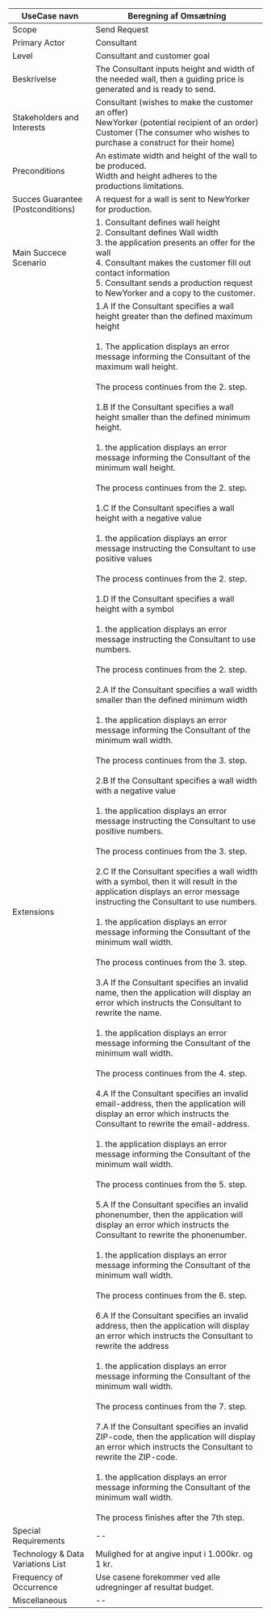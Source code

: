 
UseCase navn | Beregning af Omsætning | 
-------------| -------------------------------| 
Scope        | Send Request
Primary Actor| Consultant
Level        | Consultant and customer goal
Beskrivelse  | The Consultant inputs height and width of the needed wall, then a guiding price is generated and is ready to send.
Stakeholders and Interests | Consultant (wishes to make the customer an offer)<br>NewYorker (potential recipient of an order)<br>Customer (The consumer who wishes to purchase a construct for their home)
Preconditions | An estimate width and height of the wall to be produced. <br> Width and height adheres to the productions limitations.
Succes Guarantee<br>(Postconditions) | A request for a wall is sent to NewYorker for production.
Main Succece Scenario |  1. Consultant defines wall height<br> 2. Consultant defines Wall width <br> 3. the application presents an offer for the wall<br> 4. Consultant makes the customer fill out contact information <br> 5. Consultant sends a production request to NewYorker and a copy to the customer.
Extensions | 1.A If the Consultant specifies a wall height greater than the defined maximum height<br><br> 1. The application displays an error message informing the Consultant of the maximum wall height.<br><br> The process continues from the 2. step.<br><br> 1.B If the Consultant specifies a wall height smaller than the defined minimum height.<br><br> 1. the application displays an error message informing the Consultant of the minimum wall height.<br><br> The process continues from the 2. step.<br><br> 1.C If the Consultant specifies a wall height with a negative value<br><br> 1. the application displays an error message instructing the Consultant to use positive values <br><br> The process continues from the 2. step.<br><br> 1.D If the Consultant specifies a wall height with a symbol<br><br> 1. the application displays an error message instructing the Consultant to use numbers.<br><br> The process continues from the 2. step.<br><br>2.A If the Consultant specifies a wall width smaller than the defined minimum width<br><br> 1. the application displays an error message informing the Consultant of the minimum wall width.<br><br> The process continues from the 3. step.<br><br>2.B If the Consultant specifies a wall width with a negative value<br><br> 1. the application displays an error message instructing the Consultant to use positive numbers.<br><br> The process continues from the 3. step.<br><br>2.C If the Consultant specifies a wall width with a symbol, then it will result in the application displays an error message instructing the Consultant to use numbers.<br><br> 1. the application displays an error message informing the Consultant of the minimum wall width.<br><br> The process continues from the 3. step.<br><br> 3.A If the Consultant specifies an invalid name, then the application will display an error which instructs the Consultant to rewrite the name.<br><br> 1. the application displays an error message informing the Consultant of the minimum wall width.<br><br> The process continues from the 4. step.<br><br> 4.A If the Consultant specifies an invalid email-address, then the application will display an error which instructs the Consultant to rewrite the email-address.<br><br> 1. the application displays an error message informing the Consultant of the minimum wall width.<br><br> The process continues from the 5. step.<br><br> 5.A If the Consultant specifies an invalid phonenumber, then the application will display an error which instructs the Consultant to rewrite the phonenumber.<br><br> 1. the application displays an error message informing the Consultant of the minimum wall width.<br><br> The process continues from the 6. step.<br><br> 6.A If the Consultant specifies an invalid address, then the application will display an error which instructs the Consultant to rewrite the address<br><br> 1. the application displays an error message informing the Consultant of the minimum wall width.<br><br> The process continues from the 7. step.<br><br> 7.A If the Consultant specifies an invalid ZIP-code, then the application will display an error which instructs the Consultant to rewrite the ZIP-code. <br><br>1. the application displays an error message informing the Consultant of the minimum wall width.<br><br> The process finishes after the 7th step.
Special Requirements | --
Technology & Data Variations List | Mulighed for at angive input i 1.000kr. og 1 kr.
Frequency of Occurrence | Use casene forekommer ved alle udregninger af resultat budget.
Miscellaneous | -- 

